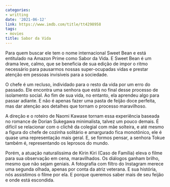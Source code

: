 ```yaml
---
categories:
- writting
date: '2021-06-12'
link: https://www.imdb.com/title/tt4298958
tags:
- movies
title: Sabor da Vida
---
```


Para quem buscar ele tem o nome internacional Sweet Bean e está entitulado na Amazon Prime como Sabor da Vida. E Sweet Bean é um drama leve, calmo, que se beneficia de sua edição de impor o ritmo necessário para pausarmos nossas super-ocupadas vidas e prestar atenção em pessoas invisíveis para a sociedade.

O chefe é um recluso, individado para o resto da vida por um erro do passado. Ele encontra uma senhora que está no final desse processo de isolamento social. Ao fim de sua vida, no entanto, ela aprendeu algo para passar adiante. E não é apenas fazer uma pasta de feijão doce perfeita, mas dar atenção aos detalhes que tornam o processo maravilhoso.

A direção e o roteiro de Naomi Kawase tornam essa experiência baseada no romance de Dorian Sukegawa minimalista, talvez um pouco demais. É difícil se relacionar com o clichê da colegial com mãe solteira, e até mesmo a figura do chefe de cozinha solitário e amargurado fica monotônico, ele é quase uma representação mais geral. E, se formos pensar, a senhora Tokue também é, representando os leprosos do mundo.

Porém, a atuação naturalíssima de Kirin Kiri (Caso de Família) eleva o filme para sua observação em cena, maravilhados. Os diálogos ganham brilho, mesmo que não sejam geniais. A fotografia com filtro do Instagram merece uma segunda olhada, apenas por conta da atriz veterana. E sua história, nós assistimos o filme por ela. E porque queremos saber mais de seu feijão e onde está escondida.

